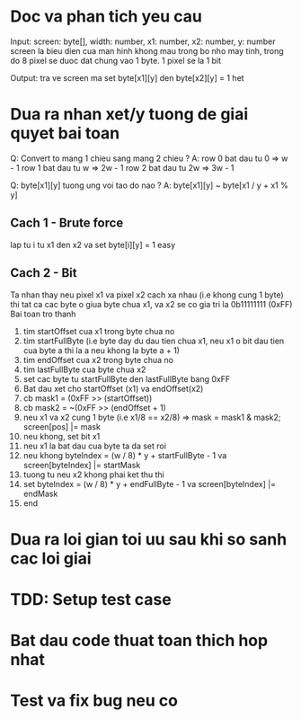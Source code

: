 # Doc va phan tich yeu cau
Input: screen: byte[], width: number, x1: number, x2: number, y: number
screen la bieu dien cua man hinh khong mau trong bo nho may tinh, trong do 8 pixel se duoc dat chung vao 1 byte. 1 pixel se la 1 bit

Output: tra ve screen ma set byte[x1][y] den byte[x2][y] = 1 het

# Dua ra nhan xet/y tuong de giai quyet bai toan
Q: Convert to mang 1 chieu sang mang 2 chieu ?
A: row 0 bat dau tu 0 => w - 1
row 1 bat dau tu w => 2w - 1
row 2 bat dau tu 2w => 3w - 1

Q: byte[x1][y] tuong ung voi tao do nao ?
A: byte[x1][y] ~ byte[x1 / y + x1 % y]


## Cach 1 - Brute force
lap tu i tu x1 den x2 va set byte[i][y] = 1 easy

## Cach 2 - Bit
Ta nhan thay neu pixel x1 va pixel x2 cach xa nhau (i.e khong cung 1 byte) thi tat ca cac byte o giua byte chua x1, va x2 se co gia tri la 0b11111111 (0xFF)
Bai toan tro thanh
1. tim startOffset cua x1 trong byte chua no
2. tim startFullByte (i.e byte day du dau tien chua x1, neu x1 o bit dau tien cua byte a thi la a neu khong la byte a + 1)
3. tim endOffset cua x2 trong byte chua no
4. tim lastFullByte cua byte chua x2
5. set cac byte tu startFullByte den lastFullByte bang 0xFF
6. Bat dau xet cho startOffset (x1) va endOffset(x2)
7. cb mask1 = (0xFF >> (startOffset))
8. cb mask2 = ~(0xFF >> (endOffset + 1)
9. neu x1 va x2 cung 1 byte (i.e x1/8 == x2/8) => mask = mask1 & mask2; screen[pos] |= mask
10. neu khong, set bit x1
11. neu x1 la bat dau cua byte ta da set roi
12. neu khong byteIndex = (w / 8) * y + startFullByte - 1 va screen[byteIndex] |= startMask
13. tuong tu neu x2 khong phai ket thu thi
14. set byteIndex = (w / 8) * y + endFullByte - 1 va screen[byteIndex] |= endMask
15. end

# Dua ra loi gian toi uu sau khi so sanh cac loi giai

# TDD: Setup test case

# Bat dau code thuat toan thich hop nhat

# Test va fix bug neu co